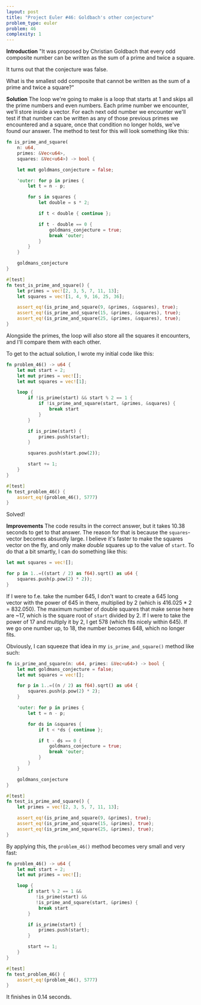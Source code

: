 ```yaml
---
layout: post
title: "Project Euler #46: Goldbach's other conjecture"
problem_type: euler
problem: 46
complexity: 1
---
```


**Introduction**
"It was proposed by Christian Goldbach that every odd composite number can be written as the sum of a prime and twice a square.

It turns out that the conjecture was false.

What is the smallest odd composite that cannot be written as the sum of a prime and twice a square?"

**Solution**
The loop we're going to make is a loop that starts at 1 and skips all the prime numbers and even numbers. Each prime number we encounter, we'll store inside a vector. For each next odd number we encounter we'll test if that number can be written as any of those previous primes we encountered and a square, once that condition no longer holds, we've found our answer. The method to test for this will look something like this:

```rust
fn is_prime_and_square(
    n: u64,
    primes: &Vec<u64>,
    squares: &Vec<u64>) -> bool {

    let mut goldmans_conjecture = false;

    'outer: for p in primes {
        let t = n - p;

        for s in squares {
            let double = s * 2;

            if t < double { continue };

            if t - double == 0 {
                goldmans_conjecture = true;
                break 'outer;
            }
        }
    }

    goldmans_conjecture
}

#[test]
fn test_is_prime_and_square() {
    let primes = vec![2, 3, 5, 7, 11, 13];
    let squares = vec![1, 4, 9, 16, 25, 36];

    assert_eq!(is_prime_and_square(9, &primes, &squares), true);
    assert_eq!(is_prime_and_square(15, &primes, &squares), true);
    assert_eq!(is_prime_and_square(25, &primes, &squares), true);
}
```

Alongside the primes, the loop will also store all the squares it encounters, and I'll compare them with each other.

To get to the actual solution, I wrote my initial code like this:

```rust
fn problem_46() -> u64 {
    let mut start = 2;
    let mut primes = vec![];
    let mut squares = vec![1];

    loop {
        if !is_prime(start) && start % 2 == 1 {
            if !is_prime_and_square(start, &primes, &squares) {
                break start
            }
        }

        if is_prime(start) {
            primes.push(start);
        }

        squares.push(start.pow(2));

        start += 1;
    }
}

#[test]
fn test_problem_46() {
    assert_eq!(problem_46(), 5777)
}
```

Solved!

**Improvements**
The code results in the correct answer, but it takes 10.38 seconds to get to that answer. The reason for that is because the `squares`-vector becomes absurdly large. I believe it's faster to make the squares vector on the fly, and only make _double_ squares up to the value of `start`. To do that a bit smartly, I can do something like this:

```rust
let mut squares = vec![];

for p in 1..=((start / 2) as f64).sqrt() as u64 {
    squares.push(p.pow(2) * 2));
}
```

If I were to f.e. take the number 645, I don't want to create a 645 long vector with the power of 645 in there, multiplied by 2 (which is 416.025 * 2 = 832.050). The maximum number of double squares that make sense here are ~17, which is the square root of `start` divided by 2. If I were to take the power of 17 and multiply it by 2, I get 578 (which fits nicely within 645). If we go one number up, to 18, the number becomes 648, which no longer fits.

Obviously, I can squeeze that idea in my `is_prime_and_square()` method like such:


```rust
fn is_prime_and_square(n: u64, primes: &Vec<u64>) -> bool {
    let mut goldmans_conjecture = false;
    let mut squares = vec![];

    for p in 1..=((n / 2) as f64).sqrt() as u64 {
        squares.push(p.pow(2) * 2);
    }

    'outer: for p in primes {
        let t = n - p;

        for ds in &squares {
            if t < *ds { continue };

            if t - ds == 0 {
                goldmans_conjecture = true;
                break 'outer;
            }
        }
    }

    goldmans_conjecture
}

#[test]
fn test_is_prime_and_square() {
    let primes = vec![2, 3, 5, 7, 11, 13];

    assert_eq!(is_prime_and_square(9, &primes), true);
    assert_eq!(is_prime_and_square(15, &primes), true);
    assert_eq!(is_prime_and_square(25, &primes), true);
}
```

By applying this, the `problem_46()` method becomes very small and very fast:

```rust
fn problem_46() -> u64 {
    let mut start = 2;
    let mut primes = vec![];

    loop {
        if start % 2 == 1 &&
           !is_prime(start) &&
           !is_prime_and_square(start, &primes) {
            break start
        }

        if is_prime(start) {
            primes.push(start);
        }

        start += 1;
    }
}

#[test]
fn test_problem_46() {
    assert_eq!(problem_46(), 5777)
}
```

It finishes in 0.14 seconds.
